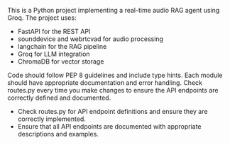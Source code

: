 <!-- Use this file to provide workspace-specific custom instructions to Copilot. For more details, visit https://code.visualstudio.com/docs/copilot/copilot-customization#_use-a-githubcopilotinstructionsmd-file -->

This is a Python project implementing a real-time audio RAG agent using Groq. The project uses:
- FastAPI for the REST API
- sounddevice and webrtcvad for audio processing
- langchain for the RAG pipeline
- Groq for LLM integration
- ChromaDB for vector storage

Code should follow PEP 8 guidelines and include type hints. Each module should have appropriate documentation and error handling.
Check routes.py every time you make changes to ensure the API endpoints are correctly defined and documented.
- Check routes.py for API endpoint definitions and ensure they are correctly implemented.
- Ensure that all API endpoints are documented with appropriate descriptions and examples.